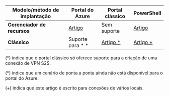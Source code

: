 |**Modelo/método de implantação**| **Portal do Azure** | **Portal clássico** | **PowerShell**|
|---|---|---|---|
|**Gerenciador de recursos** | [Artigo](vpn-gateway-howto-site-to-site-resource-manager-portal.md)|Sem suporte |[Artigo](..articles/vpn-gateway/vpn-gateway-create-site-to-site-rm-powershell.md) |
|**Clássico** |Suporte para * *| [Artigo *](../articles/vpn-gateway/vpn-gateway-site-to-site-create.md)|[Artigo +](..articles/vpn-gateway/vpn-gateway-multi-site.md) |


(*) indica que o portal clássico só oferece suporte para a criação de uma conexão de VPN S2S.

(*) indica que um cenário de ponta a ponta ainda não está disponível para o portal do Azure.

(+) indica que este artigo é escrito para conexões de vários locais.



